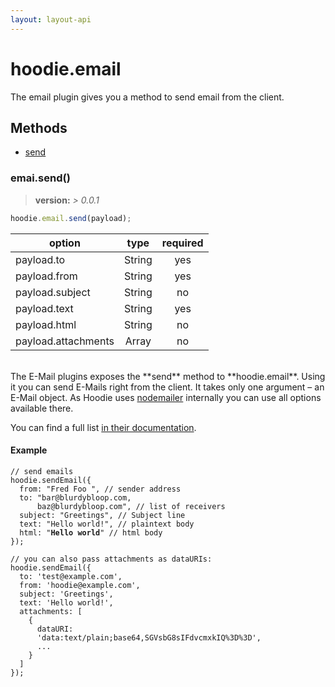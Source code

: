 ```yaml
---
layout: layout-api
---
```

# hoodie.email 

The email plugin gives you a method to send email from the client.

## Methods
- [send](#emailsend)

<a id="emailsend"></a>
### emai.send()
> **version:**    *> 0.0.1* 


```javascript
hoodie.email.send(payload);
```

| option              | type   | required |
| ------------------- |:------:|:--------:|
| payload.to          | String | yes      |
| payload.from        | String | yes      |
| payload.subject     | String | no       |
| payload.text        | String | yes      |
| payload.html        | String | no       |
| payload.attachments | Array  | no       |

<br />
The E-Mail plugins exposes the **send** method to **hoodie.email**. Using it you can send E-Mails right from the client.
It takes only one argument – an E-Mail object. As Hoodie uses <a href="http://www.nodemailer.com/" target="_blank">nodemailer</a> internally you can use all options available there. 

You can find a full list <a href="http://www.nodemailer.com/#e-mail-message-fields" target="_blank">in their documentation</a>.

#### Example

<pre><code>// send emails
hoodie.sendEmail({
  from: "Fred Foo <foo@blurdybloop.com>", // sender address
  to: "bar@blurdybloop.com, 
      baz@blurdybloop.com", // list of receivers
  subject: "Greetings", // Subject line
  text: "Hello world!", // plaintext body
  html: "<b>Hello world</b>" // html body
});

// you can also pass attachments as dataURIs:
hoodie.sendEmail({
  to: 'test@example.com',
  from: 'hoodie@example.com',
  subject: 'Greetings',
  text: 'Hello world!',
  attachments: [
    {
      dataURI: 
      'data:text/plain;base64,SGVsbG8sIFdvcmxkIQ%3D%3D', 
      ...
    }
  ]
});
</code></pre>

